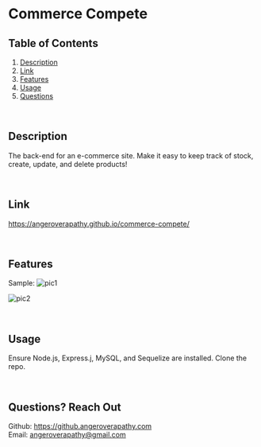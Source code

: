 # Commerce Compete

## Table of Contents
1. [Description](#description)
2. [Link](#link)
3. [Features](#features)
4. [Usage](#useage)
5. [Questions](#questions)

<br/>

## Description <a name="description"/>
The back-end for an e-commerce site. Make it easy to keep track of stock, create, update, and delete products!

<br/>

## Link <a name="link"/>
https://angeroverapathy.github.io/commerce-compete/


<br/>

## Features <a name="features"/>
Sample:
![pic1](https://user-images.githubusercontent.com/92872122/160209571-ceb8b0fd-0832-4ef4-ad64-a7b3de283f80.png)

![pic2](https://user-images.githubusercontent.com/92872122/160209575-f08beb1a-ebd1-470b-bcb7-b20c7a0e1584.png)


<br/>

## Usage <a name="usage"/>
Ensure Node.js, Express.j, MySQL, and Sequelize are installed. Clone the repo.


<br/>

## Questions? Reach Out <a name="questions"/>
Github: https://github.angeroverapathy.com
<br />
Email: angeroverapathy@gmail.com
